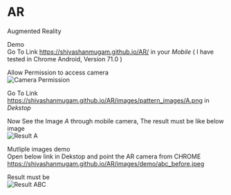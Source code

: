 # AR
Augmented Reality

Demo  
Go To Link https://shivashanmugam.github.io/AR/ in your *Mobile* ( I have tested in Chrome Android, Version 71.0 )

Allow Permission to access camera  
![Camera Permission](https://shivashanmugam.github.io/AR/images/demo/camera_permission.jpeg)


Go To Link https://shivashanmugam.github.io/AR/images/pattern_images/A.png in *Dekstop*  

Now See the Image *A* through mobile camera, The result must be like below image  
![Result A](https://shivashanmugam.github.io/AR/images/demo/a_after.jpeg)

Mutliple images demo  
Open below link in Dekstop and point the AR camera from CHROME 
https://shivashanmugam.github.io/AR/images/demo/abc_before.jpeg

Result must be  
![Result ABC](https://shivashanmugam.github.io/AR/images/demo/abc_after.jpeg)




